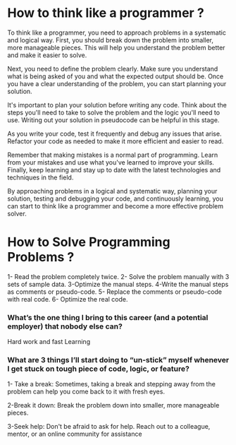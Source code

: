# How to think like a programmer ? 

To think like a programmer, you need to approach problems in a systematic and logical way. First, you should break down the problem into smaller, more manageable pieces. This will help you understand the problem better and make it easier to solve.

Next, you need to define the problem clearly. Make sure you understand what is being asked of you and what the expected output should be. Once you have a clear understanding of the problem, you can start planning your solution.

It's important to plan your solution before writing any code. Think about the steps you'll need to take to solve the problem and the logic you'll need to use. Writing out your solution in pseudocode can be helpful in this stage.

As you write your code, test it frequently and debug any issues that arise. Refactor your code as needed to make it more efficient and easier to read.

Remember that making mistakes is a normal part of programming. Learn from your mistakes and use what you've learned to improve your skills. Finally, keep learning and stay up to date with the latest technologies and techniques in the field.

By approaching problems in a logical and systematic way, planning your solution, testing and debugging your code, and continuously learning, you can start to think like a programmer and become a more effective problem solver.

# How to Solve Programming Problems ?

1- Read the problem completely twice.
2- Solve the problem manually with 3 sets of sample data.
3-Optimize the manual steps.
4-Write the manual steps as comments or pseudo-code.
5- Replace the comments or pseudo-code with real code.
6- Optimize the real code.

### What’s the one thing I bring to this career (and a potential employer) that nobody else can?

Hard work and fast Learning

### What are 3 things I’ll start doing to “un-stick” myself whenever I get stuck on tough piece of code, logic, or feature?

1- Take a break: Sometimes, taking a break and stepping away from the problem can help you come back to it with fresh eyes.

2-Break it down: Break the problem down into smaller, more manageable pieces.

3-Seek help: Don't be afraid to ask for help. Reach out to a colleague, mentor, or an online community for assistance


